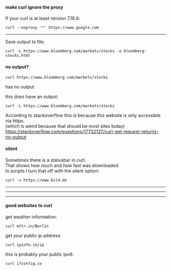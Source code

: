#### make curl ignore the proxy

If your curl is at least version 7.19.4:
```
curl --noproxy '*' https://www.google.com
```

***

Save output to file:
```
curl -L https://www.bloomberg.com/markets/stocks -o bloomberg-stocks.html
```

#### no output?

```
curl https://www.bloomberg.com/markets/stocks
```
has no output

this does have an output:
```
curl -L https://www.bloomberg.com/markets/stocks
```

According to stackoverflow this is because this website is only accessible via https.\
(which is weird because that should be most sites today)\
https://stackoverflow.com/questions/17732137/curl-get-request-returns-no-output


#### silent

Sometimes there is a statusbar in curl.\
That shows how much and how fast was downloaded.\
In scripts I turn that off with the silent option:
```
curl -s https://www.bild.de
```

***
***
***

#### good websites to curl

get weather information:
```
curl wttr.in/Berlin
```

get your public ip address:
```
curl ipinfo.io/ip
```
this is probably your public ipv6:
```
curl ifconfig.co
```
